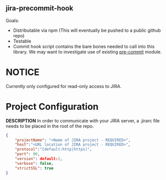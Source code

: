 jira-precommit-hook
-------------------

Goals:

- Distributable via npm (This will eventually be pushed to a public github repo)
- Testable
- Commit hook script contains the bare bones needed to call into this library.
  We may want to investigate use of existing
  [pre-commit](https://www.npmjs.com/package/pre-commit) module.


# NOTICE

Currently only configured for read-only access to JIRA.

# Project Configuration

**DESCRIPTION**
In order to communicate with your JIRA server, a .jirarc file needs to be placed in the root of the repo.

```json
{
	"projectName": "<Name of JIRA project - REQUIRED>",
	"host":"<URL location of JIRA project - REQUIRED>",
	"protocol":"[default:http|https]",
	"port": 80,
	"version": default:2,
	"verbose": false,
	"strictSSL": true
}
```
